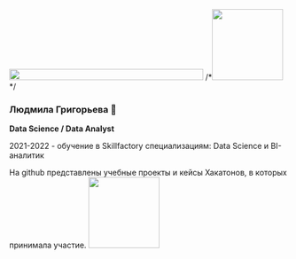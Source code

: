 <img src="https://user-images.githubusercontent.com/76423315/188373311-1c42c607-bbe5-449e-b4db-0d445a5bdeb3.jpg" width="350" height="20"/>
/*<img src="https://user-images.githubusercontent.com/76423315/188371589-b7093d58-6e60-4b13-aa54-43f877ac597a.jpg" width="128"/>*/

### Людмила Григорьева 🌱

<!--
**LudmilaGR/LudmilaGR** is a ✨ _special_ ✨ repository because its `README.md` (this file) appears on your GitHub profile.

Here are some ideas to get you started:
👋
- 🔭 I’m currently working on ...
- 🌱 I’m currently learning ...
- 👯 I’m looking to collaborate on ...
- 🤔 I’m looking for help with ...
- 💬 Ask me about ...
- 📫 How to reach me: ...
- 😄 Pronouns: ...
- ⚡ Fun fact: ...
-->
**Data Science / Data Аnalyst**

2021-2022 - обучение в Skillfactory специализациям: Data Science и BI-аналитик

На github представлены учебные проекты и кейсы Хакатонов, в которых принимала участие. 
<img src="https://user-images.githubusercontent.com/76423315/188371589-b7093d58-6e60-4b13-aa54-43f877ac597a.jpg" width="128" float="right"/>
